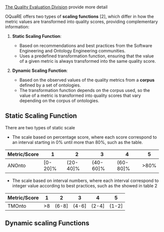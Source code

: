 
 [The Quality Evaluation Division](quality_evaluation.md) provide more detail

 OQuaRE offers two types of **scaling functions** [2], which differ in how the metric values are transformed into quality scores, providing complementary information:

1. **Static Scaling Function**:  
   - Based on recommendations and best practices from the Software Engineering and Ontology Engineering communities.  
   - Uses a predefined transformation function, ensuring that the value of a given metric is always transformed into the same quality score.

2. **Dynamic Scaling Function**:  
   - Based on the observed values of the quality metrics from a **corpus** defined by a set of ontologies.  
   - The transformation function depends on the corpus used, so the value of a metric is transformed into quality scores that vary depending on the corpus of ontologies.


## Static Scaling Function 

There are two types of static scale
- The scale based on percentage score, where each score correspond to an interval starting in 0% until more than 80%, such as the table.

| Metric/Score | 1       | 2          | 3          | 4          | 5        |
|--------------|---------|------------|------------|------------|----------|
| ANOnto       | [0-20]% | (20-40]%   | (40-60]%   | (60-80]%   | >80%     |


- The scale based on interval numbers, where each interval correspond to integer value according to best practices, such as the showed in table 2

| Metric/Score | 1     | 2        | 3        | 4        | 5        |
|--------------|-------|----------|----------|----------|----------|
| TMOnto       | >8    | (6-8]    | (4-6]    | (2-4]    | (1-2]    |


## Dynamic scaling Functions

